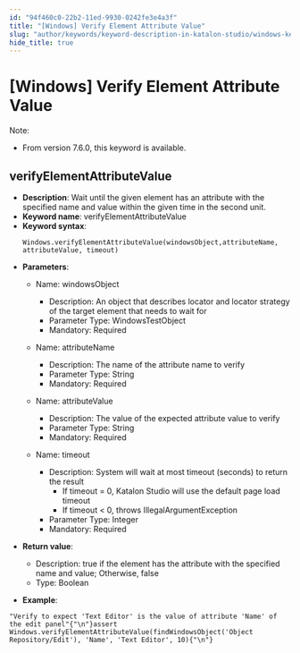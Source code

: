 ```yaml
---
id: "94f460c0-22b2-11ed-9930-0242fe3e4a3f"
title: "[Windows] Verify Element Attribute Value"
slug: "author/keywords/keyword-description-in-katalon-studio/windows-keywords/windows-verify-element-attribute-value"
hide_title: true
---
```


# <a id="id_0" class="anchor_top_offset"/><a id="ariaid-title1" class="anchor_top_offset"/>[Windows] Verify Element Attribute Value

              
<div xmlns="http://www.w3.org/1999/xhtml" className="note note note_note" id="id_0__id"><span className="note__title">Note:</span> 
  <ul className="ul"><li className="li"><p className="p">From version 7.6.0, this keyword is available.</p></li></ul>
</div>
      

## <a id="id_0__id_1" class="anchor_top_offset"/>verifyElementAttributeValue

              
<ul xmlns="http://www.w3.org/1999/xhtml" className="ul"><li className="li">     <strong className="ph b">Description</strong>: Wait until the given element has     an attribute with the specified name and value within the given     time in the second unit.</li><li className="li">     <strong className="ph b">Keyword name</strong>: verifyElementAttributeValue</li><li className="li">     <strong className="ph b">Keyword syntax</strong>:     <pre className="pre codeblock"><code>Windows.verifyElementAttributeValue(windowsObject,attributeName, attributeValue, timeout)</code></pre>   </li><li className="li">     <p className="p">       <strong className="ph b">Parameters</strong>:</p>     <ul className="ul"><li className="li">         <p className="p">Name: windowsObject</p>         <ul className="ul"><li className="li">Description: An object that describes locator and locator             strategy of the target element that needs to wait for</li><li className="li">Parameter Type: WindowsTestObject</li><li className="li">Mandatory: Required</li></ul>       </li><li className="li">         <p className="p">Name: attributeName</p>         <ul className="ul"><li className="li">Description: The name of the attribute name to verify</li><li className="li">Parameter Type: String</li><li className="li">Mandatory: Required</li></ul>       </li><li className="li">         <p className="p">Name: attributeValue</p>         <ul className="ul"><li className="li">Description: The value of the expected attribute value to             verify</li><li className="li">Parameter Type: String</li><li className="li">Mandatory: Required</li></ul>       </li><li className="li">         <p className="p">Name: timeout</p>         <ul className="ul"><li className="li">Description: System will wait at most timeout (seconds) to             return the result              <ul className="ul"><li className="li">If timeout = 0, Katalon Studio will use the default page load                 timeout</li><li className="li">If timeout &lt; 0, throws IllegalArgumentException</li></ul>           </li><li className="li">Parameter Type: Integer</li><li className="li">Mandatory: Required</li></ul>       </li></ul>   </li><li className="li">     <p className="p">       <strong className="ph b">Return value</strong>:</p>     <ul className="ul"><li className="li">Description: true if the element has the attribute with the         specified name and value; Otherwise, false</li><li className="li">Type: Boolean</li></ul>   </li><li className="li">     <p className="p">       <strong className="ph b">Example</strong>:</p>   </li></ul> 
              
<pre xmlns="http://www.w3.org/1999/xhtml" className="pre codeblock"><code>"Verify to expect 'Text Editor' is the value of attribute 'Name' of the edit panel"{"\n"}assert Windows.verifyElementAttributeValue(findWindowsObject('Object Repository/Edit'), 'Name', 'Text Editor', 10){"\n"}</code></pre> 
            

